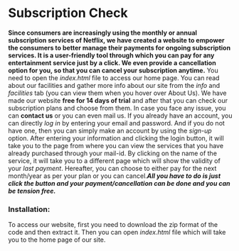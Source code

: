 # Subscription Check
**Since consumers are increasingly using the monthly or annual subscription services of Netflix, we have created a website to empower the consumers to better manage their payments for ongoing subscription services. It is a user-friendly tool through which you can pay for any entertainment service just by a click. We even provide a cancellation option for you, so that you can cancel your subscription anytime.**
You need to open the *index.html* file to access our home page.
You can read about our facilities and gather more info about our site from the *info* and *facilities* tab (you can view them when you hover over About Us).
We have made our website **free for 14 days of trial** and after that you can check our subscription plans and choose from them. In case you face any issue, you can **contact us** or you can even mail us.
If you already have an account, you can directly *log in* by entering your email and password. And if you do not have one, then you can simply make an account by using the *sign-up* option.
After entering your information and clicking the login button, it will take you to the page from where you can view the services that you have already purchased through your mail-id.
By clicking on the name of the service, it will take you to a different page which will show the validity of your *last payment*. Hereafter, you can choose to either pay for the next month/year as per your plan or you can cancel.***All you have to do is just click the button and your payment/cancellation can be done and you can be tension free.*** 
### Installation: 
To access our website, first you need to download the zip format of the code and then extract it. Then you can open *index.html* file which will take you to the home page of our site.

